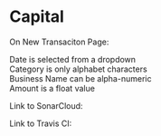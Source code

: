 # Capital

On New Transaciton Page: <br>
  <p>Date is selected from a dropdown<br>
  Category is only alphabet characters<br>
  Business Name can be alpha-numeric<br>
  Amount is a float value<br>




Link to SonarCloud:




Link to Travis CI:




